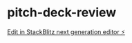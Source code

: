 # pitch-deck-review

[Edit in StackBlitz next generation editor ⚡️](https://stackblitz.com/~/github.com/leo-guinan/pitch-deck-review)